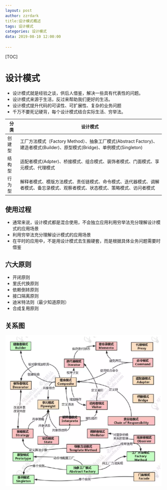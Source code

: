 ```yaml
---
layout: post
author: zzrdark
title:设计模式概述
tags: 设计模式
categories: 设计模式 
data: 2019-08-10 12:00:00

---
```


[TOC]



# 设计模式

- 设计模式就是经验之谈，供后人借鉴，解决一些具有代表性的问题。
- 设计模式来源于生活，反过来帮助我们更好的生活。
- 设计模式提升代码的可读性、可扩展性、复杂的业务问题
- 千万不要死记硬背，每个设计模式结合实际生活、穷举法。



| 分类   | 设计模式                                                     |
| ------ | ------------------------------------------------------------ |
| 创建型 | 工厂方法模式（Factory Method）、抽象工厂模式(Abstract Factory)、建造者模式(Builder)、原型模式(Bridge)、单例模式(Singleton) |
| 结构型 | 适配者模式(Adpter)、桥接模式、组合模式、装饰者模式、门面模式、享元模式、代理模式 |
| 行为型 | 解释者模式、模版方法模式、责任链模式、命令模式、迭代器模式、调解者模式、备忘录模式、观察者模式、状态模式、策略模式、访问者模式 |

## 使用过程

- 通常来说，设计模式都是混合使用，不会独立应用利用穷举法充分理解设计模式的应用场景
- 利用穷举法充分理解设计模式的应用场景
- 在平时的应用中，不是用设计模式去生搬硬套，而是根据具体业务问题需要时借鉴



## 六大原则

- 开闭原则
- 里氏代换原则
- 依赖倒转原则
- 接口隔离原则
- 迪米特法则（最少知道原则）
- 合成复用原则

## 关系图

![](https://raw.githubusercontent.com/zzrdark/noteimg/master/img/20190810120457.png)